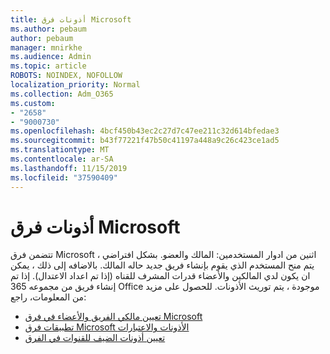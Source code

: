 ```yaml
---
title: أذونات فرق Microsoft
ms.author: pebaum
author: pebaum
manager: mnirkhe
ms.audience: Admin
ms.topic: article
ROBOTS: NOINDEX, NOFOLLOW
localization_priority: Normal
ms.collection: Adm_O365
ms.custom:
- "2658"
- "9000730"
ms.openlocfilehash: 4bcf450b43ec2c27d7c47ee211c32d614bfedae3
ms.sourcegitcommit: b43f77221f47b50c41197a448a9c26c423ce1ad5
ms.translationtype: MT
ms.contentlocale: ar-SA
ms.lasthandoff: 11/15/2019
ms.locfileid: "37590409"
---
```

# <a name="microsoft-teams-permissions"></a>أذونات فرق Microsoft

تتضمن فرق Microsoft اثنين من ادوار المستخدمين: المالك والعضو. بشكل افتراضي ، يتم منح المستخدم الذي يقوم بإنشاء فريق جديد حاله المالك. بالاضافه إلى ذلك ، يمكن ان يكون لدي المالكين والأعضاء قدرات المشرف للقناه (إذا تم اعداد الاعتدال). إذا تم إنشاء فريق من مجموعه 365 Office موجودة ، يتم توريث الأذونات. للحصول على مزيد من المعلومات، راجع:

- [تعيين مالكي الفريق والأعضاء في فرق Microsoft](https://docs.microsoft.com/microsoftteams/assign-roles-permissions)
- [تطبيقات فرق Microsoft الأذونات والاعتبارات](https://docs.microsoft.com/microsoftteams/app-permissions)
- [تعيين أذونات الضيف للقنوات في الفرق](https://support.office.com/article/4756c468-2746-4bfd-a582-736d55fcc169)
